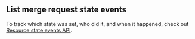 ## List merge request state events

To track which state was set, who did it, and when it happened, check out
[Resource state events API](resource_state_events.md#merge-requests).

